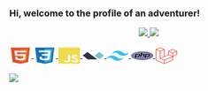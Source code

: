 ### Hi, welcome to the profile of an adventurer!

<div align="center">
  <a href="https://github.com/Ferks-FK">
  <img height="180em" src="https://github-readme-stats.vercel.app/api?username=Ferks-FK&show_icons=true&theme=dark&include_all_commits=true&count_private=true"/>
  <img height="180em" src="https://github-readme-stats.vercel.app/api/top-langs/?username=Ferks-FK&layout=compact&langs_count=7&theme=dark"/>
</div>
  <div style="display: inline_block"><br>
  <img align="center" alt="Ferks-HTML" height="30" width="40" src="https://raw.githubusercontent.com/devicons/devicon/master/icons/html5/html5-original.svg">
  <img align="center" alt="Ferks-CSS" height="30" width="40" src="https://raw.githubusercontent.com/devicons/devicon/master/icons/css3/css3-original.svg">
  <img align="center" alt="Ferks-JS" height="30" width="40" src="https://raw.githubusercontent.com/devicons/devicon/master/icons/javascript/javascript-plain.svg">
  <img align="center" alt="Ferks-Alpine" height="30" width="40" src="https://raw.githubusercontent.com/devicons/devicon/ca28c779441053191ff11710fe24a9e6c23690d6/icons/alpinejs/alpinejs-original.svg">
  <img align="center" alt="Ferks-Tailwind" height="30" width="40" src="https://raw.githubusercontent.com/devicons/devicon/ca28c779441053191ff11710fe24a9e6c23690d6/icons/tailwindcss/tailwindcss-original.svg">
  <img align="center" alt="Ferks-PHP" height="30" width="40" src="https://raw.githubusercontent.com/devicons/devicon/ca28c779441053191ff11710fe24a9e6c23690d6/icons/php/php-original.svg">
  <img align="center" alt="Ferks-Laravel" height="30" width="40" src="https://raw.githubusercontent.com/devicons/devicon/ca28c779441053191ff11710fe24a9e6c23690d6/icons/laravel/laravel-original.svg">
  <src="https://media.discordapp.net/attachments/639956127056134178/890373478988013628/Publicacoes_Instagram_1_1.png?width=676&height=676">
</div>
<br>
<div> 
<!--  <a href="https://discord.gg/buDBbSGJmQ" target="_blank"><img src="https://img.shields.io/badge/Discord-7289DA?style=for-the-badge&logo=discord&logoColor=white" target="_blank"></a>  -->
  <a href = "mailto:fernandokaiquecnp2014@gmail.com"><img src="https://img.shields.io/badge/-Gmail-%23333?style=for-the-badge&logo=gmail&logoColor=white" target="_blank"></a>
</div>
